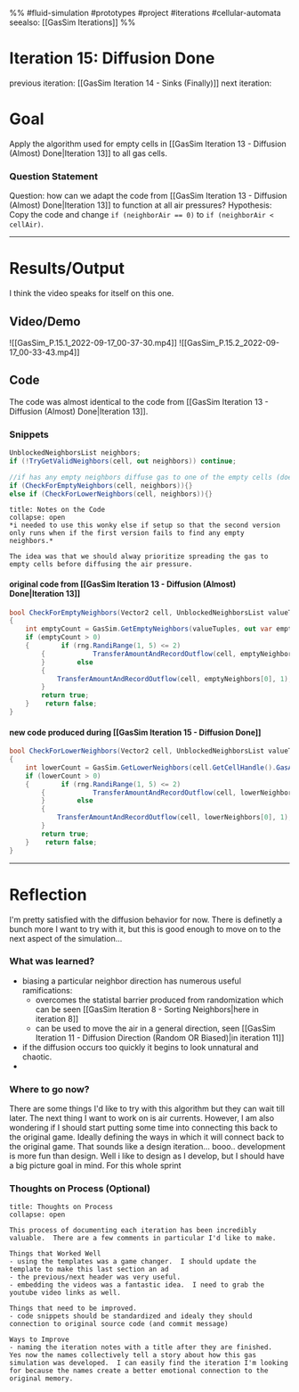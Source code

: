%%
#fluid-simulation #prototypes #project #iterations #cellular-automata 
seealso: [[GasSim Iterations]]
%%
# Iteration 15: Diffusion Done
previous iteration: [[GasSim Iteration 14 - Sinks (Finally)]]
next iteration: 

# Goal 
Apply the algorithm used for empty cells in [[GasSim Iteration 13 - Diffusion (Almost) Done|Iteration 13]] to all gas cells.

### Question Statement
Question: how can we adapt the code from [[GasSim Iteration 13 - Diffusion (Almost) Done|Iteration 13]] to function at all air pressures?
Hypothesis: Copy the code and change `if (neighborAir == 0)` to `if (neighborAir < cellAir)`.

---
# Results/Output
I think the video speaks for itself on this one.

## Video/Demo

![[GasSim_P.15.1_2022-09-17_00-37-30.mp4]]
![[GasSim_P.15.2_2022-09-17_00-33-43.mp4]]


## Code
The code was almost identical to the code from [[GasSim Iteration 13 - Diffusion (Almost) Done|Iteration 13]].
### Snippets

```cs
UnblockedNeighborsList neighbors;
if (!TryGetValidNeighbors(cell, out neighbors)) continue;

//if has any empty neighbors diffuse gas to one of the empty cells (doesn't matter which one)
if (CheckForEmptyNeighbors(cell, neighbors)){}
else if (CheckForLowerNeighbors(cell, neighbors)){}
```
```ad-note
title: Notes on the Code
collapse: open
*i needed to use this wonky else if setup so that the second version only runs when if the first version fails to find any empty neighbors.* 

The idea was that we should alway prioritize spreading the gas to empty cells before diffusing the air pressure.  

```


#### original code from [[GasSim Iteration 13 - Diffusion (Almost) Done|Iteration 13]]
```cs
bool CheckForEmptyNeighbors(Vector2 cell, UnblockedNeighborsList valueTuples)  
{  
    int emptyCount = GasSim.GetEmptyNeighbors(valueTuples, out var emptyNeighbors);  
    if (emptyCount > 0)  
    {        if (rng.RandiRange(1, 5) <= 2)  
        {            TransferAmountAndRecordOutflow(cell, emptyNeighbors[rng.RandiRange(0, emptyCount - 1)], 1);  
        }        else  
        {  
            TransferAmountAndRecordOutflow(cell, emptyNeighbors[0], 1);  
        }  
        return true;  
    }    return false;  
}
```

#### new code produced during [[GasSim Iteration 15 - Diffusion Done]]
```cs
bool CheckForLowerNeighbors(Vector2 cell, UnblockedNeighborsList valueTuples)  
{  
    int lowerCount = GasSim.GetLowerNeighbors(cell.GetCellHandle().GasAmount, valueTuples, out Array<Vector2> lowerNeighbors);  
    if (lowerCount > 0)  
    {        if (rng.RandiRange(1, 5) <= 2)  
        {            TransferAmountAndRecordOutflow(cell, lowerNeighbors[rng.RandiRange(0, lowerCount - 1)], 1);  
        }        else  
        {  
            TransferAmountAndRecordOutflow(cell, lowerNeighbors[0], 1);  
        }  
        return true;  
    }    return false;  
}
```



---

# Reflection
I'm pretty satisfied with the diffusion behavior for now.  There is definetly a bunch more I want to try with it, but this is good enough to move on to the next aspect of the simulation...
### What was learned?
- biasing a particular neighbor direction has numerous useful ramifications:
	- overcomes the statistal barrier produced from randomization which can be seen [[GasSim Iteration 8 - Sorting Neighbors|here in iteration 8]]
	- can be used to move the air in a general direction, seen [[GasSim Iteration 11 - Diffusion Direction (Random OR Biased)|in iteration 11]]
- if the diffusion occurs too quickly it begins to look unnatural and chaotic.  
- 

### Where to go now?
There are some things I'd like to try with this algorithm but they can wait till later.  The next thing I want to work on is air currents.  However, I am also wondering if I should start putting some time into connecting this back to the original game.  Ideally defining the ways in which it will connect back to the original game.  That sounds like a design iteration... booo..  development is more fun than design.  Well i like to design as I develop, but I should have a big picture goal in mind. For this whole sprint

### Thoughts on Process (Optional)
```ad-question
title: Thoughts on Process
collapse: open

This process of documenting each iteration has been incredibly valuable.  There are a few comments in particular I'd like to make.

Things that Worked Well
- using the templates was a game changer.  I should update the template to make this last section an ad
- the previous/next header was very useful.  
- embedding the videos was a fantastic idea.  I need to grab the youtube video links as well.

Things that need to be improved.
- code snippets should be standardized and idealy they should connection to original source code (and commit message)

Ways to Improve
- naming the iteration notes with a title after they are finished.  Yes now the names collectively tell a story about how this gas simulation was developed.  I can easily find the iteration I'm looking for because the names create a better emotional connection to the original memory. 
```
